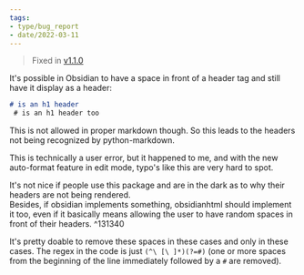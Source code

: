 ```yaml
---
tags:
- type/bug_report
- date/2022-03-11
---
```

   
> Fixed in [v1.1.0](../Changelog/v1.1.0.md)   
   
It's possible in Obsidian to have a space in front of a header tag and still have it display as a header:   
``` md
# is an h1 header
 # is an h1 header too
```
   
   
This is not allowed in proper markdown though. So this leads to the headers not being recognized by python-markdown.   
   
This is technically a user error, but it happened to me, and with the new auto-format feature in edit mode, typo's like this are very hard to spot.    
   
It's not nice if people use this package and are in the dark as to why their headers are not being rendered.     
Besides, if obsidian implements something, obsidianhtml should implement it too, even if it basically means allowing the user to have random spaces in front of their headers. ^131340   
   
It's pretty doable to remove these spaces in these cases and only in these cases. The regex in the code is just `(^\ [\ ]*)(?=#)` (one or more spaces from the beginning of the line immediately followed by a `#` are removed).